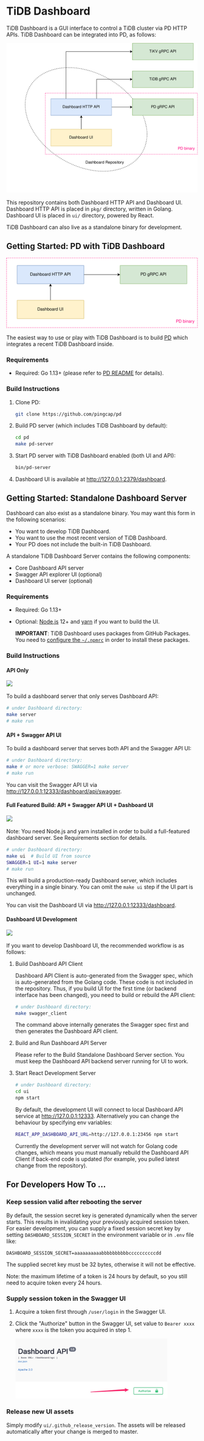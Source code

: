# TiDB Dashboard

TiDB Dashboard is a GUI interface to control a TiDB cluster via PD HTTP APIs. TiDB Dashboard can be integrated into PD, as follows:

![](etc/arch_overview.svg)

This repository contains both Dashboard HTTP API and Dashboard UI. Dashboard HTTP API is placed in `pkg/` directory, written in Golang. Dashboard UI is placed in `ui/` directory, powered by React.

TiDB Dashboard can also live as a standalone binary for development.

## Getting Started: PD with TiDB Dashboard

![](etc/arch_pd_integration.svg)

The easiest way to use or play with TiDB Dashboard is to build [PD](https://github.com/pingcap/pd)
which integrates a recent TiDB Dashboard inside.

### Requirements

- Required: Go 1.13+ (please refer to [PD README](https://github.com/pingcap/pd) for details).

### Build Instructions

1. Clone PD:

   ```sh
   git clone https://github.com/pingcap/pd
   ```

2. Build PD server (which includes TiDB Dashboard by default):

   ```sh
   cd pd
   make pd-server
   ```

3. Start PD server with TiDB Dashboard enabled (both UI and API):

   ```sh
   bin/pd-server
   ```

4. Dashboard UI is available at http://127.0.0.1:2379/dashboard.

## Getting Started: Standalone Dashboard Server

Dashboard can also exist as a standalone binary. You may want this form in the following scenarios:

- You want to develop TiDB Dashboard.
- You want to use the most recent version of TiDB Dashboard.
- Your PD does not include the built-in TiDB Dashboard.

A standalone TiDB Dashboard Server contains the following components:

- Core Dashboard API server
- Swagger API explorer UI (optional)
- Dashboard UI server (optional)

### Requirements

- Required: Go 1.13+
- Optional: [Node.js](https://nodejs.org/) 12+ and [yarn](https://yarnpkg.com/) if you want to build
  the UI.

  **IMPORTANT**: TiDB Dashboard uses packages from GitHub Packages. You need to [configure the `~/.npmrc`](https://github.com/pingcap-incubator/pd-client-js#install)
  in order to install these packages.

### Build Instructions

#### API Only

![](etc/arch_dashboard_api_only.svg)

To build a dashboard server that only serves Dashboard API:

```sh
# under Dashboard directory:
make server
# make run
```

#### API + Swagger API UI

To build a dashboard server that serves both API and the Swagger API UI:

```sh
# under Dashboard directory:
make # or more verbose: SWAGGER=1 make server
# make run
```

You can visit the Swagger API UI via http://127.0.0.1:12333/dashboard/api/swagger.

#### Full Featured Build: API + Swagger API UI + Dashboard UI

![](etc/arch_dashboard_standalone.svg)

Note: You need Node.js and yarn installed in order to build a full-featured dashboard server. See
Requirements section for details.

```sh
# under Dashboard directory:
make ui  # Build UI from source
SWAGGER=1 UI=1 make server
# make run
```

This will build a production-ready Dashboard server, which includes everything in a single binary.
You can omit the `make ui` step if the UI part is unchanged.

You can visit the Dashboard UI via http://127.0.0.1:12333/dashboard.

#### Dashboard UI Development

![](etc/arch_dashboard_ui_server.svg)

If you want to develop Dashboard UI, the recommended workflow is as follows:

1. Build Dashboard API Client

   Dashboard API Client is auto-generated from the Swagger spec, which is auto-generated from
   the Golang code. These code is not included in the repository. Thus, if you build UI for the
   first time (or backend interface has been changed), you need to build or rebuild the API client:

   ```bash
   # under Dashboard directory:
   make swagger_client
   ```

   The command above internally generates the Swagger spec first and then generates the Dashboard
   API client.

2. Build and Run Dashboard API Server

   Please refer to the Build Standalone Dashboard Server section. You must keep the Dashboard API
   backend server running for UI to work.

3. Start React Development Server

   ```sh
   # under Dashboard directory:
   cd ui
   npm start
   ```

   By default, the development UI will connect to local Dashboard API service at
   http://127.0.0.1:12333. Alternatively you can change the behaviour by specifying env variables:

   ```sh
   REACT_APP_DASHBOARD_API_URL=http://127.0.0.1:23456 npm start
   ```

   Currently the development server will not watch for Golang code changes, which means you must
   manually rebuild the Dashboard API Client if back-end code is updated (for example, you pulled
   latest change from the repository).

## For Developers How To ...

### Keep session valid after rebooting the server

By default, the session secret key is generated dynamically when the server starts. This results in invalidating
your previously acquired session token. For easier development, you can supply a fixed session secret key by
setting `DASHBOARD_SESSION_SECRET` in the environment variable or in `.env` file like:

```env
DASHBOARD_SESSION_SECRET=aaaaaaaaaabbbbbbbbbbccccccccccdd
```

The supplied secret key must be 32 bytes, otherwise it will not be effective.

Note: the maximum lifetime of a token is 24 hours by default, so you still need to acquire token every 24 hours.

### Supply session token in the Swagger UI

1. Acquire a token first through `/user/login` in the Swagger UI.

2. Click the "Authorize" button in the Swagger UI, set value to `Bearer xxxx` where `xxxx` is the token you acquired
   in step 1.

   <img src="etc/readme_howto_swagger_session.jpg" width="400">

### Release new UI assets

Simply modify `ui/.github_release_version`. The assets will be released automatically after your change is merged
to master.
